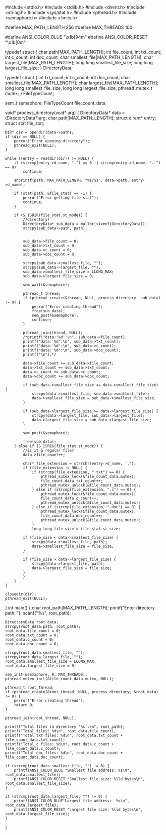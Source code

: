 #include <stdio.h>
#include <stdlib.h>
#include <dirent.h>
#include <string.h>
#include <sys/stat.h>
#include <pthread.h>
#include <semaphore.h>
#include <limits.h>

#define MAX_PATH_LENGTH 256
#define MAX_THREADS 100

#define ANSI_COLOR_BLUE "\x1b[94m"
#define ANSI_COLOR_RESET "\x1b[0m"

typedef struct {
    char path[MAX_PATH_LENGTH];
    int file_count;
    int txt_count;
    int c_count;
    int doc_count;
    char smallest_file[MAX_PATH_LENGTH];
    char largest_file[MAX_PATH_LENGTH];
    long long smallest_file_size;
    long long largest_file_size;
} DirectoryData;

typedef struct {
    int txt_count;
    int c_count;
    int doc_count;
    char smallest_file[MAX_PATH_LENGTH];
    char largest_file[MAX_PATH_LENGTH];
    long long smallest_file_size;
    long long largest_file_size;
    pthread_mutex_t mutex;
} FileTypeCount;

sem_t semaphore;
FileTypeCount file_count_data;


void* process_directory(void* arg) {
    DirectoryData* data = (DirectoryData*)arg;
    char path[MAX_PATH_LENGTH];
    struct dirent* entry;
    struct stat file_stat;

    DIR* dir = opendir(data->path);
    if (dir == NULL) {
        perror("Error opening directory");
        pthread_exit(NULL);
    }

    while ((entry = readdir(dir)) != NULL) {
        if (strcmp(entry->d_name, ".") == 0 || strcmp(entry->d_name, "..") == 0)
            continue;

        snprintf(path, MAX_PATH_LENGTH, "%s/%s", data->path, entry->d_name);

        if (stat(path, &file_stat) == -1) {
            perror("Error getting file stat");
            continue;
        }

        if (S_ISDIR(file_stat.st_mode)) {
            //directory?
            DirectoryData* sub_data = malloc(sizeof(DirectoryData));
            strcpy(sub_data->path, path);

            
            sub_data->file_count = 0;
            sub_data->txt_count = 0;
            sub_data->c_count = 0;
            sub_data->doc_count = 0;

            strcpy(sub_data->smallest_file, "");
            strcpy(sub_data->largest_file, "");
            sub_data->smallest_file_size = LLONG_MAX;
            sub_data->largest_file_size = 0;

            sem_wait(&semaphore);

            pthread_t thread;
            if (pthread_create(&thread, NULL, process_directory, sub_data) != 0) {
                perror("Error creating thread");
                free(sub_data);
                sem_post(&semaphore);
                continue;
            }

            pthread_join(thread, NULL);
            /*printf("data:'%d':\n", sub_data->file_count);
            printf("data:'%d':\n", sub_data->txt_count);
            printf("data:'%d':\n", sub_data->c_count);
            printf("data:'%d':\n", sub_data->doc_count);
            printf("\n");*/

            data->file_count += sub_data->file_count;
            data->txt_count += sub_data->txt_count;
            data->c_count += sub_data->c_count;
            data->doc_count += sub_data->doc_count;

            if (sub_data->smallest_file_size <= data->smallest_file_size) {
                strcpy(data->smallest_file, sub_data->smallest_file);
                data->smallest_file_size = sub_data->smallest_file_size;
            }

            if (sub_data->largest_file_size >= data->largest_file_size) {
                strcpy(data->largest_file, sub_data->largest_file);
                data->largest_file_size = sub_data->largest_file_size;
            }

            sem_post(&semaphore);

            free(sub_data);
        } else if (S_ISREG(file_stat.st_mode)) {
            //is it a regular file?
            data->file_count++;

            char* file_extension = strrchr(entry->d_name, '.');
            if (file_extension != NULL) {
                if (strcmp(file_extension, ".txt") == 0) {
                    pthread_mutex_lock(&file_count_data.mutex);
                    file_count_data.txt_count++;
                    pthread_mutex_unlock(&file_count_data.mutex);
                } else if (strcmp(file_extension, ".c") == 0) {
                    pthread_mutex_lock(&file_count_data.mutex);
                    file_count_data.c_count++;
                    pthread_mutex_unlock(&file_count_data.mutex);
                } else if (strcmp(file_extension, ".doc") == 0) {
                    pthread_mutex_lock(&file_count_data.mutex);
                    file_count_data.doc_count++;
                    pthread_mutex_unlock(&file_count_data.mutex);
                }
                long long file_size = file_stat.st_size;

            if (file_size < data->smallest_file_size) {
                strcpy(data->smallest_file, path);
                data->smallest_file_size = file_size;
            }

            if (file_size > data->largest_file_size) {
                strcpy(data->largest_file, path);
                data->largest_file_size = file_size;
            }
            }
        }
    }

    closedir(dir);
    pthread_exit(NULL);
}
int main() {
    char root_path[MAX_PATH_LENGTH];
    printf("Enter directory path: ");
    scanf("%s", root_path);

    DirectoryData root_data;
    strcpy(root_data.path, root_path);
    root_data.file_count = 0;
    root_data.txt_count = 0;
    root_data.c_count = 0;
    root_data.doc_count = 0;

    strcpy(root_data.smallest_file, "");
    strcpy(root_data.largest_file, "");
    root_data.smallest_file_size = LLONG_MAX;
    root_data.largest_file_size = 0;

    sem_init(&semaphore, 0, MAX_THREADS);
    pthread_mutex_init(&file_count_data.mutex, NULL);

    pthread_t root_thread;
    if (pthread_create(&root_thread, NULL, process_directory, &root_data) != 0) {
        perror("Error creating thread");
        return 0;
    }

    pthread_join(root_thread, NULL);

    printf("Total files in directory '%s':\n", root_path);
    printf("Total files: %d\n", root_data.file_count);
    printf("Total txt files: %d\n", root_data.txt_count + file_count_data.txt_count);
    printf("Total c files: %d\n", root_data.c_count + file_count_data.c_count);
    printf("Total doc files: %d\n", root_data.doc_count + file_count_data.doc_count);        

    if (strcmp(root_data.smallest_file, "") != 0) {
        printf(ANSI_COLOR_BLUE "Smallest file address: %s\n", root_data.smallest_file);
        printf(ANSI_COLOR_RESET "Smallest file size: %lld bytes\n", root_data.smallest_file_size);
    }

    if (strcmp(root_data.largest_file, "") != 0) {
        printf(ANSI_COLOR_BLUE"Largest file address:  %s\n", root_data.largest_file);
        printf(ANSI_COLOR_RESET "Largest file size: %lld bytes\n", root_data.largest_file_size);
    }
}   
